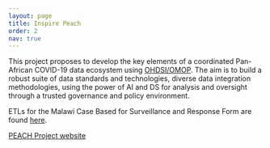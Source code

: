 ```yaml
---
layout: page
title: Inspire Peach
order: 2
nav: true
---
```


This project proposes to develop the key elements of a coordinated Pan-African COVID-19 data ecosystem using <a class="page-link" href="https://www.ohdsi.org" target="_blank">OHDSI/OMOP</a>. The aim is to build a robust suite of data standards and technologies, diverse data integration methodologies, using the power of AI and DS for analysis and oversight through a trusted governance and policy environment.

ETLs for the Malawi Case Based for Surveillance and Response Form are found <a class="page-link" href="https://github.com/Inspire-Mubas/Pentaho-ETL-Malawi-IDSR" target="_blank">here</a>.


<a class="page-link" href="https://inspiredata.network/about" target="_blank">PEACH Project website</a>
